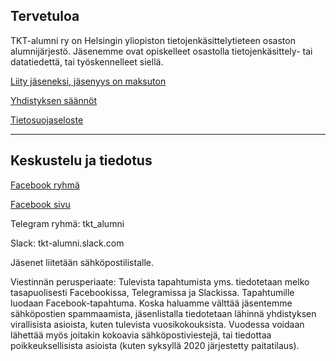 ## Tervetuloa

TKT-alumni ry on Helsingin yliopiston tietojenkäsittelytieteen osaston alumnijärjestö. Jäsenemme ovat opiskelleet osastolla tietojenkäsittely- tai datatiedettä, tai työskennelleet siellä.

[Liity jäseneksi, jäsenyys on maksuton](https://forms.gle/4aFmgLHKm1JMWcvA6)

[Yhdistyksen säännöt](https://drive.google.com/file/d/1pqXgtp0RQsWZVH1GSCGcROC6PV4ZTzpZ/view?usp=sharing)

[Tietosuojaseloste](https://docs.google.com/document/d/1iNEvxeruBPgDEQYYiYqjSq5FQBcUcq_WdyX-U_94gG8/edit?usp=sharing)

---

## Keskustelu ja tiedotus

[Facebook ryhmä](https://www.facebook.com/groups/171052502920239)

[Facebook sivu](https://www.facebook.com/tktalumni)

Telegram ryhmä: tkt_alumni

Slack: tkt-alumni.slack.com

Jäsenet liitetään sähköpostilistalle.

Viestinnän perusperiaate: Tulevista tapahtumista yms. tiedotetaan melko tasapuolisesti Facebookissa, Telegramissa ja Slackissa. Tapahtumille luodaan Facebook-tapahtuma. Koska haluamme välttää jäsentemme sähköpostien spammaamista, jäsenlistalla tiedotetaan lähinnä yhdistyksen virallisista asioista, kuten tulevista vuosikokouksista. Vuodessa voidaan lähettää myös joitakin kokoavia sähköpostiviestejä, tai tiedottaa poikkeuksellisista asioista (kuten syksyllä 2020 järjestetty paitatilaus).